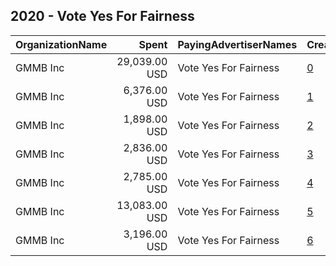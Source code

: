 ## 2020 - Vote Yes For Fairness 
|OrganizationName|Spent|PayingAdvertiserNames|CreativeUrls|Impressions|Genders|AgeBrackets|CountryCodes|BillingAddresses|CandidateBallotInformation|
|:---|---:|:---|:---|---:|:---|:---|:---|:---|:---|
|GMMB  Inc|29,039.00 USD|Vote Yes For Fairness|[0](https://www.snap.com/political-ads/asset/a895487b3ee559b161c73a6ef0a4e8ba8b0bae7fa4ee36346b07cb23274fe000?mediaType=mp4)|8,118,591||18-34|united states|"3050 K Street,Washington,20007,US"|Vote Yes For Fairness|
|GMMB  Inc|6,376.00 USD|Vote Yes For Fairness|[1](https://www.snap.com/political-ads/asset/b6684d2e6d8d41cd475685669fd879c3c7e5d356271b0eb4972e776535eba29d?mediaType=mp4)|1,624,105||18-34|united states|"3050 K Street,Washington,20007,US"|Vote Yes For Fairness|
|GMMB  Inc|1,898.00 USD|Vote Yes For Fairness|[2](https://www.snap.com/political-ads/asset/0884f16da69fba61f95332907fdbc5e5117845249c9aa970f4954ed4400822a5?mediaType=mp4)|553,221||18-34|united states|"3050 K Street,Washington,20007,US"|Vote Yes For Fairness|
|GMMB  Inc|2,836.00 USD|Vote Yes For Fairness|[3](https://www.snap.com/political-ads/asset/aad0fbc25c35bfd6468dda54f346fed686b9add864f05f6de71d0a4972b191e2?mediaType=mp4)|943,727||18-34|united states|"3050 K Street,Washington,20007,US"|Vote Yes For Fairness|
|GMMB  Inc|2,785.00 USD|Vote Yes For Fairness|[4](https://www.snap.com/political-ads/asset/a2cf4e3065be0f55bb1fbd28df2f1f696936489cacf9ecd08a37cb5669b27f90?mediaType=mp4)|896,202||18-34|united states|"3050 K Street,Washington,20007,US"|Vote Yes For Fairness|
|GMMB  Inc|13,083.00 USD|Vote Yes For Fairness|[5](https://www.snap.com/political-ads/asset/63f5816be4bfc222a7f56f9131e307bb921def139a5f1f59369fe6b048fb6722?mediaType=mp4)|3,239,382||18-34|united states|"3050 K Street,Washington,20007,US"|Vote Yes For Fairness|
|GMMB  Inc|3,196.00 USD|Vote Yes For Fairness|[6](https://www.snap.com/political-ads/asset/5243c98564ec80710e6a446fff5e0b48aa24297bbc39078a47a8102f242acc89?mediaType=mp4)|814,380||18-34|united states|"3050 K Street,Washington,20007,US"|Vote Yes For Fairness|
